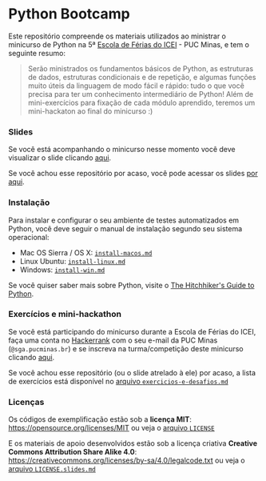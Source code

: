 # Python Bootcamp 

Este repositório compreende os materiais utilizados ao ministrar o minicurso de Python na 5ª [Escola de Férias do ICEI](http://icei.pucminas.br/escoladeferias/) - PUC Minas, e tem o seguinte resumo:
> Serão ministrados os fundamentos básicos de Python, as estruturas de dados, estruturas condicionais e de repetição, e algumas funções muito úteis da linguagem de modo fácil e rápido: tudo o que você precisa para ter um conhecimento intermediário de Python! 
> Além de mini-exercícios para fixação de cada módulo aprendido, teremos um mini-hackaton ao final do minicurso :)

### Slides
Se você está acompanhando o minicurso nesse momento você deve visualizar o slide clicando [aqui](https://slides.com/izabelacborges/pysummercamppuc/live#/).

Se você achou esse repositório por acaso, você pode acessar os slides [por aqui](http://slides.com/izabelacborges/pysummercamppuc#/).

### Instalação
Para instalar e configurar o seu ambiente de testes automatizados em Python, você deve seguir o manual de instalação segundo seu sistema operacional:
* Mac OS Sierra / OS X: [`install-macos.md`](https://github.com/izabelacborges/python-bootcamp-minicourse/blob/master/setup-install/install-macos.md)
* Linux Ubuntu: [`install-linux.md`](https://github.com/izabelacborges/python-bootcamp-minicourse/blob/master/setup-install/install-linux.md)
* Windows: [`install-win.md`](https://github.com/izabelacborges/python-bootcamp-minicourse/blob/master/setup-install/install-win.md)


Se você quiser saber mais sobre Python, visite o [The Hitchhiker's Guide to Python](https://github.com/kennethreitz/python-guide).

### Exercícios e mini-hackathon
Se você está participando do minicurso durante a Escola de Férias do ICEI, faça uma conta no [Hackerrank](https://www.hackerrank.com/signup) com o seu e-mail da PUC Minas (`@sga.pucminas.br`) e se inscreva na turma/competição deste minicurso clicando [aqui](https://www.hackerrank.com/python-bootcamp-5-escola-de-ferias).

Se você achou esse repositório (ou o slide atrelado à ele) por acaso, a lista de exercícios está disponível no [arquivo `exercicios-e-desafios.md`](https://github.com/izabelacborges/python-bootcamp-minicourse/blob/master/exercicios-e-desafios/exercicios-e-desafios.md)

### Licenças
Os códigos de exemplificação estão sob a __licença MIT__: https://opensource.org/licenses/MIT ou veja o [arquivo `LICENSE`](https://github.com/izabelacborges/python-bootcamp-minicourse/blob/master/LICENSE) 

E os materiais de apoio desenvolvidos estão sob a licença criativa __Creative Commons Attribution Share Alike 4.0__: https://creativecommons.org/licenses/by-sa/4.0/legalcode.txt ou veja o [arquivo `LICENSE.slides.md`](https://github.com/izabelacborges/python-bootcamp-minicourse/blob/master/LICENSE.slides.md)